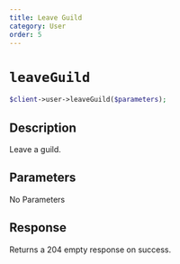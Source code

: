 ```yaml
---
title: Leave Guild
category: User
order: 5
---
```


# `leaveGuild`

```php
$client->user->leaveGuild($parameters);
```

## Description

Leave a guild.

## Parameters

No Parameters

## Response

Returns a 204 empty response on success.

